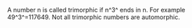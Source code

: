 A number n is called trimorphic if n^3^ ends in n. For example
49^3^=117649. Not all trimorphic numbers are automorphic.

